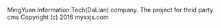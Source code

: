 MingYuan Information Tech(DaLian) company.
The project for thrid party cms
Copyright (c) 2016 myxxjs.com
